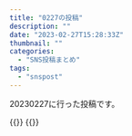 ```yaml
---
title: "0227の投稿"
description: ""
date: "2023-02-27T15:28:33Z"
thumbnail: ""
categories:
  - "SNS投稿まとめ"
tags:
  - "snspost"
---
```

20230227に行った投稿です。
<!--more-->
{{<othersns text="2週間。もう少し強く磨いてもいいか" url="https://qunagi.qunagi.net/notice/AT6ezo1WNir514TkQ4" screenname="jme/k.h" date="2023-02-27T13:41:20.000Z">}}
{{<othersns text="親知らず抜いたとこの歯磨きがなかなか" url="https://qunagi.qunagi.net/notice/AT6dh7d7A5EOMsacvQ" screenname="jme/k.h" date="2023-02-27T13:26:46.000Z">}}
